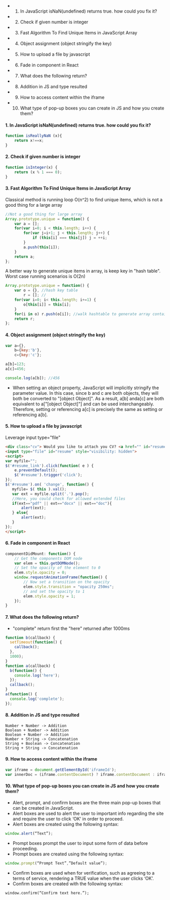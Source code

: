 <!-- MarkdownTOC -->

- 1. In JavaScript isNaN\(undefined\) returns true. how could you fix it?
- 2. Check if given number is integer
- 3. Fast Algorithm To Find Unique Items in JavaScript Array
- 4. Object assignment \(object stringify the key\)
- 5. How to upload a file by javascript
- 6. Fade in component in React
- 7. What does the following return?
- 8. Addition in JS and type resulted
- 9. How to access content within the iframe
- 10. What type of pop-up boxes you can create in JS and how you create them?

<!-- /MarkdownTOC -->

#### 1. In JavaScript isNaN(undefined) returns true. how could you fix it?

```javascript
function isReallyNaN (x){
    return x!==x;
}
```

#### 2. Check if given number is integer
```javascript
function isInteger(x) {
    return (x % 1 === 0);
}

```

#### 3. Fast Algorithm To Find Unique Items in JavaScript Array

Classical method is running loop O(n^2) to find unique items, which is not a good thing for a large array

```javascript
//Not a good thing for large array
Array.prototype.unique = function() {
    var a = [];
    for(var i=0; i < this.length; i++) {
        for(var j=i+1; j < this.length; j++) {
            if (this[i] === this[j]) j = ++i;
        }
        a.push(this[i]);
    }
    return a;
};

```

A better way to generate unique items in array, is keep key in "hash table". Worst case running scenarios is O(2n)
```javascript
Array.prototype.unique = function() {
    var o = {}, //hash key table
        r = []; //
    for(var i=0; i< this.length; i+=1) {
        o[this[i]] = this[i];
    }
    for(i in o) r.push(o[i]); //walk hashtable to generate array contains unique key
    return r;
};
```

#### 4. Object assignment (object stringify the key)

```javascript
var a={},
    b={key:'b'},
    c={key:'c'};

a[b]=123;
a[c]=456;

console.log(a[b]); //456
```

* When setting an object property, JavaScript will implicitly stringify the parameter value. In this case, since b and c are both objects, they will both be converted to "[object Object]". As a result, a[b] anda[c] are both equivalent to a["[object Object]"] and can be used interchangeably. Therefore, setting or referencing a[c] is precisely the same as setting or referencing a[b].


#### 5. How to upload a file by javascript
Leverage input type="file"

```html
<div class="cv"> Would you like to attach you CV? <a href="" id="resume_link">Click here</a></div>
<input type="file" id="resume" style="visibility: hidden">
<script>
var myfile="";
$('#resume_link').click(function( e ) {
    e.preventDefault();
    $('#resume').trigger('click');
});
$('#resume').on( 'change', function() {
   myfile= $( this ).val();
   var ext = myfile.split('.').pop();
   //Here, you could check for allowed extended files
   if(ext=="pdf" || ext=="docx" || ext=="doc"){
       alert(ext);
   } else{
       alert(ext);
   }
});
</script>
```

#### 6. Fade in component in React

```javascript
componentDidMount: function() {
    // Get the components DOM node
    var elem = this.getDOMNode();
    // Set the opacity of the element to 0
    elem.style.opacity = 0;
    window.requestAnimationFrame(function() {
        // Now set a transition on the opacity
        elem.style.transition = "opacity 250ms";
        // and set the opacity to 1
        elem.style.opacity = 1;
    });
}
```

#### 7. What does the following return?

* "complete" return first the "here" returned after 1000ms

```javascript
function b(callback) {
  setTimeout(function() {
    callback();
  },
  1000);
}
function a(callback) {
  b(function() {
    console.log('here');
  });
  callback();
}
a(function() {
  console.log('complete');
});
```

#### 8. Addition in JS and type resulted

```
Number + Number -> Addition
Boolean + Number -> Addition
Boolean + Number -> Addition
Number + String -> Concatenation
String + Boolean -> Concatenation
String + String -> Concatenation
```

#### 9. How to access content within the iframe
```javascript
var iframe = document.getElementById('iframeId');
var innerDoc = (iframe.contentDocument) ? iframe.contentDocument : iframe.contentWindow.document;
```


#### 10. What type of pop-up boxes you can create in JS and how you create them?

* Alert, prompt, and confirm boxes are the three main pop-up boxes that can be created in JavaScript.
* Alert boxes are used to alert the user to important info regarding the site and require the user to click ‘OK’ in order to proceed.
* Alert boxes are created using the following syntax:
```javascript
window.alert(“Text”);
```
* Prompt boxes prompt the user to input some form of data before proceeding.
* Prompt boxes are created using the following syntax:
```javascript
window.prompt(“Prompt Text”,”Default value”);
```
* Confirm boxes are used when for verification, such as agreeing to a terms of service, rendering a TRUE value when the user clicks ‘OK’.
* Confirm boxes are created with the following syntax:
```
window.confirm(“Confirm text here.”);
```
